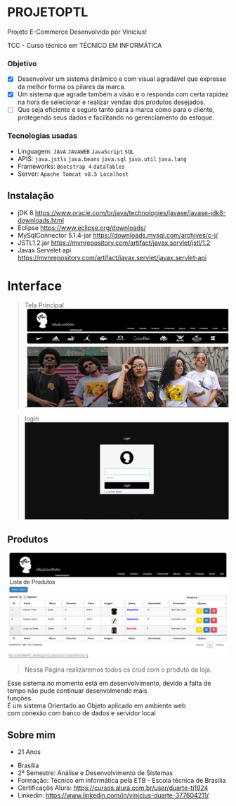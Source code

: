 # PROJETOPTL
Projeto E-Commerce Desenvolvido por Vinicius!

TCC - Curso técnico em TÉCNICO EM INFORMÁTICA

### Objetivo

- [x] Desenvolver um sistema dinâmico e com visual agradável que expresse da melhor forma os pilares da marca. 
- [x] Um sistema que agrade também a visão e o responda com certa rapidez na hora de selecionar e realizar vendas dos produtos desejados. 
- [ ] Que seja eficiente e seguro tanto para a marca como para o cliente, protegendo seus dados e facilitando no gerenciamento do estoque.

### Tecnologias usadas 
* Linguagem: `JAVA` `JAVAWEB` `JavaScript` `SQL`
* APIS: `java.jstls` `java.beans` `java.sql` `java.util` `java.lang`
* Frameworks: `Bootstrap 4` `dataTables`
* Server: `Apache Tomcat v8.5 Localhost`

## Instalação
- jDK 8 https://www.oracle.com/br/java/technologies/javase/javase-jdk8-downloads.html
- Eclipse https://www.eclipse.org/downloads/
- MySqlConnector 5.1.4-jar  https://downloads.mysql.com/archives/c-j/
- JSTL1.2.jar https://mvnrepository.com/artifact/javax.servlet/jstl/1.2
- Javax Servelet api https://mvnrepository.com/artifact/javax.servlet/javax.servlet-api

# Interface
>Tela Principal
![Index](https://raw.githubusercontent.com/Vinizeira/PROJETOPTL/main/Telas/Index1.png)



>login
![form_login](https://raw.githubusercontent.com/Vinizeira/PROJETOPTL/main/Telas/login.png)


## Produtos
![crud_produtos](https://raw.githubusercontent.com/Vinizeira/PROJETOPTL/main/Telas/Produtos.png)
>Nessa Página realizaremos todos os crud com o produto da loja.


Esse sistema no momento está em desenvolvimento, devido a falta de tempo não pude continuar desenvolmendo mais</br>
funções.</br>
É um sistema Orientado ao Objeto aplicado em ambiente web</br>
com conexão com banco de dados e servidor local

## Sobre mim 
* 21 Anos
- Brasilia
- 2º Semestre: Análise e Desenvolvimento de Sistemas
- Formação: Técnico em informática pela ETB - Escola técnica de Brasilia 
- Certificaçõs Alura: https://cursos.alura.com.br/user/duarte-ti1924
- Linkedin: https://www.linkedin.com/in/vinicius-duarte-377604211/
 
